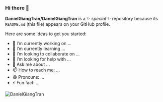 ### Hi there 👋


**DanielGiangTran/DanielGiangTran** is a ✨ _special_ ✨ repository because its `README.md` (this file) appears on your GitHub profile.

Here are some ideas to get you started:

- 🔭 I’m currently working on ...
- 🌱 I’m currently learning ...
- 👯 I’m looking to collaborate on ...
- 🤔 I’m looking for help with ...
- 💬 Ask me about ...
- 📫 How to reach me: ...
- 😄 Pronouns: ...
- ⚡ Fun fact: ...

![DanielGiangTran](https://github-readme-stats.vercel.app/api?username=DanielGiangTran&show_icons=true&hide_border=true)

